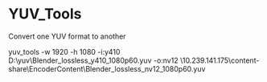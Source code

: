 # YUV_Tools

Convert one YUV format to another

yuv_tools -w 1920 -h 1080 -i:y410 D:\yuv\Blender_lossless_y410_1080p60.yuv -o:nv12 \\10.239.141.175\content-share\EncoderContent\Blender_lossless_nv12_1080p60.yuv